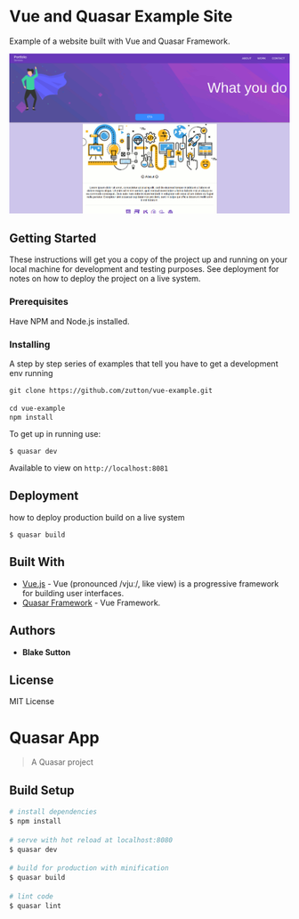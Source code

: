 # Vue and Quasar Example Site

Example of a website built with Vue and Quasar Framework.

![Example of app](example.png)


## Getting Started

These instructions will get you a copy of the project up and running on your local machine for development and testing purposes. See deployment for notes on how to deploy the project on a live system.

### Prerequisites

Have NPM and Node.js installed.

### Installing

A step by step series of examples that tell you have to get a development env running

```
git clone https://github.com/zutton/vue-example.git

cd vue-example
npm install
```

To get up in running use:

```
$ quasar dev
```
Available to view on ```http://localhost:8081```

## Deployment

how to deploy production build on a live system

```
$ quasar build
```

## Built With

* [Vue.js](https://vuejs.org/) - Vue (pronounced /vjuː/, like view) is a progressive framework for building user interfaces. 
* [Quasar Framework](http://quasar-framework.org/) - Vue Framework.

## Authors

* **Blake Sutton** 

## License

MIT License


# Quasar App

> A Quasar project

## Build Setup

``` bash
# install dependencies
$ npm install

# serve with hot reload at localhost:8080
$ quasar dev

# build for production with minification
$ quasar build

# lint code
$ quasar lint
```
